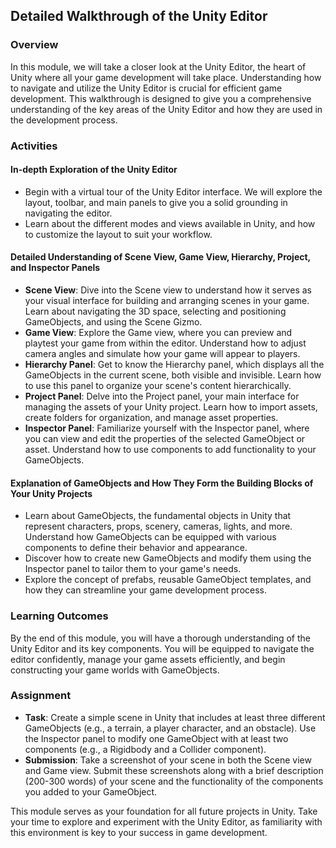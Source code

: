 ## Detailed Walkthrough of the Unity Editor

### Overview

In this module, we will take a closer look at the Unity Editor, the heart of Unity where all your game development will take place. Understanding how to navigate and utilize the Unity Editor is crucial for efficient game development. This walkthrough is designed to give you a comprehensive understanding of the key areas of the Unity Editor and how they are used in the development process.

### Activities

#### In-depth Exploration of the Unity Editor
- Begin with a virtual tour of the Unity Editor interface. We will explore the layout, toolbar, and main panels to give you a solid grounding in navigating the editor.
- Learn about the different modes and views available in Unity, and how to customize the layout to suit your workflow.

#### Detailed Understanding of Scene View, Game View, Hierarchy, Project, and Inspector Panels
- **Scene View**: Dive into the Scene view to understand how it serves as your visual interface for building and arranging scenes in your game. Learn about navigating the 3D space, selecting and positioning GameObjects, and using the Scene Gizmo.
- **Game View**: Explore the Game view, where you can preview and playtest your game from within the editor. Understand how to adjust camera angles and simulate how your game will appear to players.
- **Hierarchy Panel**: Get to know the Hierarchy panel, which displays all the GameObjects in the current scene, both visible and invisible. Learn how to use this panel to organize your scene's content hierarchically.
- **Project Panel**: Delve into the Project panel, your main interface for managing the assets of your Unity project. Learn how to import assets, create folders for organization, and manage asset properties.
- **Inspector Panel**: Familiarize yourself with the Inspector panel, where you can view and edit the properties of the selected GameObject or asset. Understand how to use components to add functionality to your GameObjects.

#### Explanation of GameObjects and How They Form the Building Blocks of Your Unity Projects
- Learn about GameObjects, the fundamental objects in Unity that represent characters, props, scenery, cameras, lights, and more. Understand how GameObjects can be equipped with various components to define their behavior and appearance.
- Discover how to create new GameObjects and modify them using the Inspector panel to tailor them to your game's needs.
- Explore the concept of prefabs, reusable GameObject templates, and how they can streamline your game development process.

### Learning Outcomes
By the end of this module, you will have a thorough understanding of the Unity Editor and its key components. You will be equipped to navigate the editor confidently, manage your game assets efficiently, and begin constructing your game worlds with GameObjects.

### Assignment
- **Task**: Create a simple scene in Unity that includes at least three different GameObjects (e.g., a terrain, a player character, and an obstacle). Use the Inspector panel to modify one GameObject with at least two components (e.g., a Rigidbody and a Collider component).
- **Submission**: Take a screenshot of your scene in both the Scene view and Game view. Submit these screenshots along with a brief description (200-300 words) of your scene and the functionality of the components you added to your GameObject.

This module serves as your foundation for all future projects in Unity. Take your time to explore and experiment with the Unity Editor, as familiarity with this environment is key to your success in game development.